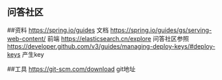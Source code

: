 ## 问答社区

##资料
https://spring.io/guides 文档
https://spring.io/guides/gs/serving-web-content/ 前端
https://elasticsearch.cn/explore 问答社区参照
https://developer.github.com/v3/guides/managing-deploy-keys/#deploy-keys 产生key

##工具
https://git-scm.com/download git地址